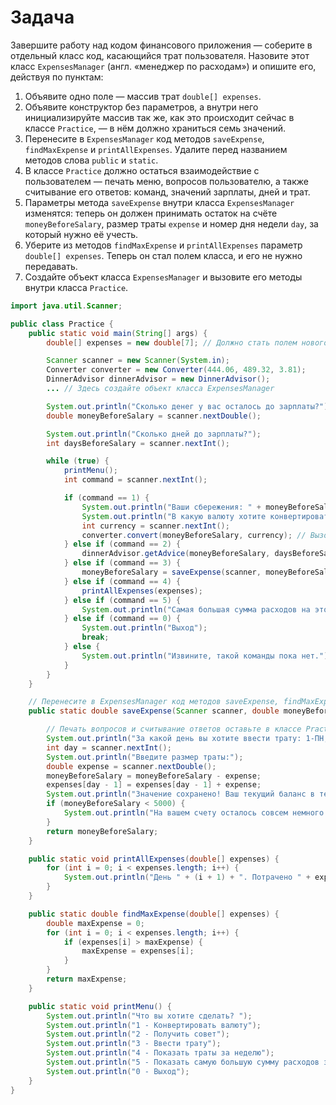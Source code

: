 # Задача 
Завершите работу над кодом финансового приложения — соберите в отдельный класс код, касающийся трат пользователя. Назовите этот класс `ExpensesManager` (англ. «менеджер по расходам») и опишите его, действуя по пунктам:
1. Объявите одно поле — массив трат `double[] expenses`.
2. Объявите конструктор без параметров, а внутри него инициализируйте массив так же, как это происходит сейчас в классе `Practice`, — в нём должно храниться семь значений.
3. Перенесите в `ExpensesManager` код методов `saveExpense`, `findMaxExpense` и `printAllExpenses`. Удалите перед названием методов слова `public` и `static`.
4. В классе `Practice` должно остаться взаимодействие с пользователем — печать меню, вопросов пользователю, а также считывание его ответов: команд, значений зарплаты, дней и трат.
5. Параметры метода `saveExpense` внутри класса `ExpensesManager` изменятся: теперь он должен принимать остаток на счёте `moneyBeforeSalary`, размер траты `expense` и номер дня недели `day`, за который нужно её учесть.
6. Уберите из методов `findMaxExpense` и `printAllExpenses` параметр `double[] expenses`. Теперь он стал полем класса, и его не нужно передавать. 
7. Создайте объект класса `ExpensesManager` и вызовите его методы внутри класса `Practice`.

```java
import java.util.Scanner;

public class Practice {
    public static void main(String[] args) {
        double[] expenses = new double[7]; // Должно стать полем нового класса

        Scanner scanner = new Scanner(System.in);
        Converter converter = new Converter(444.06, 489.32, 3.81);
        DinnerAdvisor dinnerAdvisor = new DinnerAdvisor();
        ... // Здесь создайте объект класса ExpensesManager

        System.out.println("Сколько денег у вас осталось до зарплаты?");
        double moneyBeforeSalary = scanner.nextDouble();

        System.out.println("Сколько дней до зарплаты?");
        int daysBeforeSalary = scanner.nextInt();

        while (true) {
            printMenu();
            int command = scanner.nextInt();

            if (command == 1) {
                System.out.println("Ваши сбережения: " + moneyBeforeSalary + " KZT");
                System.out.println("В какую валюту хотите конвертировать? Доступные варианты: 1 - USD, 2 - EUR, 3 - JPY.");
                int currency = scanner.nextInt();
                converter.convert(moneyBeforeSalary, currency); // Вызовите метод класса Converter
            } else if (command == 2) {
                dinnerAdvisor.getAdvice(moneyBeforeSalary, daysBeforeSalary);
            } else if (command == 3) {
                moneyBeforeSalary = saveExpense(scanner, moneyBeforeSalary, expenses);
            } else if (command == 4) {
                printAllExpenses(expenses);
            } else if (command == 5) {
                System.out.println("Самая большая сумма расходов на этой неделе составила " + findMaxExpense(expenses) + "тенге");
            } else if (command == 0) {
                System.out.println("Выход");
                break;
            } else {
                System.out.println("Извините, такой команды пока нет.");
            }
        }
    }

    // Перенесите в ExpensesManager код методов saveExpense, findMaxExpense и printAllExpenses
    public static double saveExpense(Scanner scanner, double moneyBeforeSalary, double[] expenses) {

        // Печать вопросов и считывание ответов оставьте в классе Practice
        System.out.println("За какой день вы хотите ввести трату: 1-ПН, 2-ВТ, 3-СР, 4-ЧТ, 5-ПТ, 6-СБ, 7-ВС?");
        int day = scanner.nextInt();
        System.out.println("Введите размер траты:");
        double expense = scanner.nextDouble();
        moneyBeforeSalary = moneyBeforeSalary - expense;
        expenses[day - 1] = expenses[day - 1] + expense;
        System.out.println("Значение сохранено! Ваш текущий баланс в тенге: " + moneyBeforeSalary);
        if (moneyBeforeSalary < 5000) {
            System.out.println("На вашем счету осталось совсем немного. Стоит начать экономить!");
        }
        return moneyBeforeSalary;
    }

    public static void printAllExpenses(double[] expenses) {
        for (int i = 0; i < expenses.length; i++) {
            System.out.println("День " + (i + 1) + ". Потрачено " + expenses[i] + " тенге");
        }
    }

    public static double findMaxExpense(double[] expenses) {
        double maxExpense = 0;
        for (int i = 0; i < expenses.length; i++) {
            if (expenses[i] > maxExpense) {
                maxExpense = expenses[i];
            }
        }
        return maxExpense;
    }

    public static void printMenu() {
        System.out.println("Что вы хотите сделать? ");
        System.out.println("1 - Конвертировать валюту");
        System.out.println("2 - Получить совет");
        System.out.println("3 - Ввести трату");
        System.out.println("4 - Показать траты за неделю");
        System.out.println("5 - Показать самую большую сумму расходов за неделю");
        System.out.println("0 - Выход");
    }
}
```